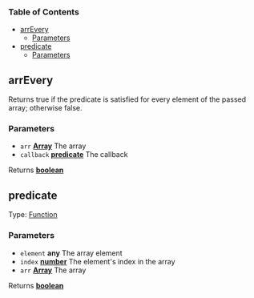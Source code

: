 <!-- Generated by documentation.js. Update this documentation by updating the source code. -->

### Table of Contents

-   [arrEvery][1]
    -   [Parameters][2]
-   [predicate][3]
    -   [Parameters][4]

## arrEvery

Returns true if the predicate  is satisfied for every element of the passed array; otherwise false.

### Parameters

-   `arr` **[Array][5]** The array
-   `callback` **[predicate][6]** The callback

Returns **[boolean][7]** 

## predicate

Type: [Function][8]

### Parameters

-   `element` **any** The array element
-   `index` **[number][9]** The element's index in the array
-   `arr` **[Array][5]** The array

Returns **[boolean][7]** 

[1]: #arrevery

[2]: #parameters

[3]: #predicate

[4]: #parameters-1

[5]: https://developer.mozilla.org/docs/Web/JavaScript/Reference/Global_Objects/Array

[6]: #predicate

[7]: https://developer.mozilla.org/docs/Web/JavaScript/Reference/Global_Objects/Boolean

[8]: https://developer.mozilla.org/docs/Web/JavaScript/Reference/Statements/function

[9]: https://developer.mozilla.org/docs/Web/JavaScript/Reference/Global_Objects/Number
